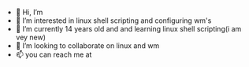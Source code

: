 - 👋 Hi, I’m 
- 👀 I’m interested in linux shell scripting and configuring wm's
- 🌱 I’m currently 14 years old and and learning linux shell scripting(i am vey new)
- 💞️ I’m looking to collaborate on linux and wm
- 📫 you can reach me at 

<!---
foodgl/foodgl is a ✨ special ✨ repository because its `README.md` (this file) appears on your GitHub profile.
You can click the Preview link to take a look at your changes.
--->
